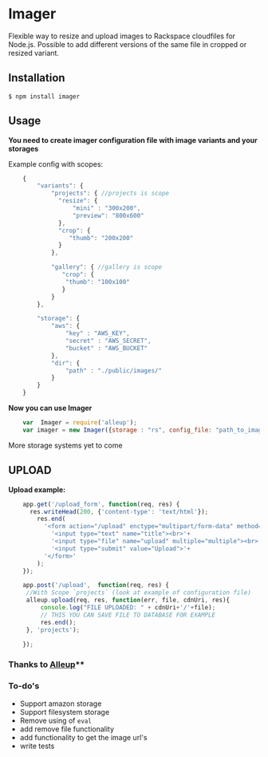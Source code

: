 Imager
=============

Flexible way to resize and upload images to Rackspace cloudfiles for Node.js. Possible to add different versions of the same file in cropped or resized variant.

## Installation
    $ npm install imager

## Usage

**You need to create imager configuration file with image variants and your storages**

Example config with scopes:
```javascript
    {
		"variants": {
			"projects": { //projects is scope
			  "resize": {
				  "mini" : "300x200",
				  "preview": "800x600"
			  },
			  "crop": {
				 "thumb": "200x200"
			  }
			},

			"gallery": { //gallery is scope
			   "crop": {
				"thumb": "100x100"
			   }
			}
		},

		"storage": {
			"aws": {
				"key" : "AWS_KEY",
				"secret" : "AWS_SECRET",
				"bucket" : "AWS_BUCKET"
			},
			"dir": {
				"path" : "./public/images/"
			}
		}
	}
```
**Now you can use Imager**

```javascript
    var  Imager = require('alleup');
    var imager = new Imager({storage : "rs", config_file: "path_to_imager_config.json"})
```
  More storage systems yet to come

## UPLOAD

**Upload example:**
```javascript
    app.get('/upload_form', function(req, res) {
      res.writeHead(200, {'content-type': 'text/html'});
        res.end(
          '<form action="/upload" enctype="multipart/form-data" method="post">'+
            '<input type="text" name="title"><br>'+
            '<input type="file" name="upload" multiple="multiple"><br>'+
            '<input type="submit" value="Upload">'+
          '</form>'
        );
    });

    app.post('/upload',  function(req, res) {
     //With Scope `projects` (look at example of configuration file)
     alleup.upload(req, res, function(err, file, cdnUri, res){
         console.log("FILE UPLOADED: " + cdnUri+'/'+file);
         // THIS YOU CAN SAVE FILE TO DATABASE FOR EXAMPLE
         res.end();
     }, 'projects');

    });
```

### Thanks to [Alleup](https://github.com/tih-ra/alleup)**

### To-do's
* Support amazon storage
* Support filesystem storage
* Remove using of `eval`
* add remove file functionality
* add functionality to get the image url's
* write tests
